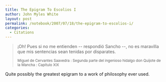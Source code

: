 ```yaml
---
title: The Epigram To Escolios I
author: John Myles White
layout: post
permalink: /notebook/2007/07/18/the-epigram-to-escolios-i/
categories:
  - Citations
---
```


<blockquote>
<p>¡Oh! Pues si no me entienden -- respondió Sancho --, no es maravilla que mis sentencias sean tenidas por disparates.</p>

<small>Miguel de Cervantes Saavedra : Segunda parte del ingenioso hidalgo don Quijote de la Mancha : Capítulo XIX</small>
</blockquote>

Quite possibly the greatest epigram to a work of philosophy ever used.

